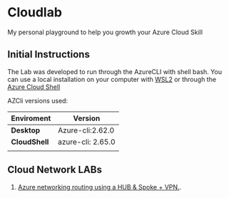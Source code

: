 # Cloudlab

My personal playground to help you growth your Azure Cloud Skill

## Initial Instructions

The Lab was developed to run through the AzureCLI with shell bash. You can use a local installation on your computer with [WSL2](https://learn.microsoft.com/en-us/windows/wsl/install) or through the [Azure Cloud Shell](<https://learn.microsoft.com/pt-br/azure/cloud-shell/overview>)

AZCli versions used:

| Enviroment | Version |
| -------- | ------ |
| **Desktop** | Azure-cli:2.62.0 |
| **CloudShell** | azure-cli: 2.65.0|
| | |

## Cloud Network LABs

1. [Azure networking routing using a HUB & Spoke + VPN.](./netlab/lab1.md).

